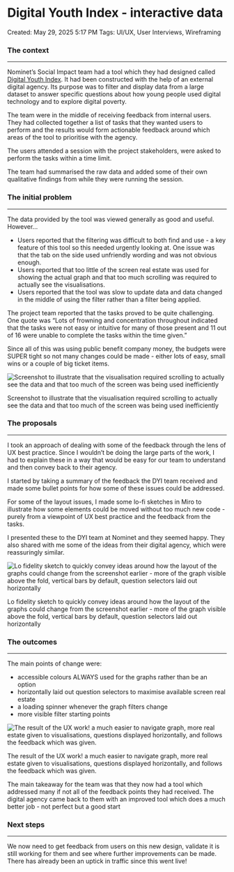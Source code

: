# Digital Youth Index - interactive data

Created: May 29, 2025 5:17 PM
Tags: UI/UX, User Interviews, Wireframing

### The context

---

Nominet’s Social Impact team had a tool which they had designed called [Digital Youth Index](https://digitalyouthindex.uk/). It had been constructed with the help of an external digital agency. Its purpose was to filter and display data from a large dataset to answer specific questions about how young people used digital technology and to explore digital poverty.

The team were in the middle of receiving feedback from internal users. They had collected together a list of tasks that they wanted users to perform and the results would form actionable feedback around which areas of the tool to prioritise with the agency.

The users attended a session with the project stakeholders, were asked to perform the tasks within a time limit.

The team had summarised the raw data and added some of their own qualitative findings from while they were running the session.

### The initial problem

---

The data provided by the tool was viewed generally as good and useful. However…

- Users reported that the filtering was difficult to both find and use - a key feature of this tool so this needed urgently looking at. One issue was that the tab on the side used unfriendly wording and was not obvious enough.
- Users reported that too little of the screen real estate was used for showing the actual graph and that too much scrolling was required to actually see the visualisations.
- Users reported that the tool was slow to update data and data changed in the middle of using the filter rather than a filter being applied.

The project team reported that the tasks proved to be quite challenging. One quote was “Lots of frowning and concentration throughout indicated that the tasks were not easy or intuitive for many of those present and 11 out of 16 were unable to complete the tasks within the time given.”

Since all of this was using public benefit company money, the budgets were SUPER tight so not many changes could be made - either lots of easy, small wins or a couple of big ticket items.

![Screenshot to illustrate that the visualisation required scrolling to actually see the data and that too much of the screen was being used inefficiently](Digital%20Youth%20Index%20-%20interactive%20data%202828defbf211426bb39c8b3a29b0c293/Untitled.png)

Screenshot to illustrate that the visualisation required scrolling to actually see the data and that too much of the screen was being used inefficiently

### The proposals

---

I took an approach of dealing with some of the feedback through the lens of UX best practice. Since I wouldn’t be doing the large parts of the work, I had to explain these in a way that would be easy for our team to understand and then convey back to their agency.

I started by taking a summary of the feedback the DYI team received and made some bullet points for how some of these issues could be addressed.

For some of the layout issues, I made some lo-fi sketches in Miro to illustrate how some elements could be moved without too much new code - purely from a viewpoint of UX best practice and the feedback from the tasks.

I presented these to the DYI team at Nominet and they seemed happy. They also shared with me some of the ideas from their digital agency, which were reassuringly similar.

![Lo fidelity sketch to quickly convey ideas around how the layout of the graphs could change from the screenshot earlier - more of the graph visible above the fold, vertical bars by default, question selectors laid out horizontally](Digital%20Youth%20Index%20-%20interactive%20data%202828defbf211426bb39c8b3a29b0c293/Screenshot_2024-03-15_at_15.56.39.png)

Lo fidelity sketch to quickly convey ideas around how the layout of the graphs could change from the screenshot earlier - more of the graph visible above the fold, vertical bars by default, question selectors laid out horizontally

### The outcomes

---

The main points of change were:

- accessible colours ALWAYS used for the graphs rather than be an option
- horizontally laid out question selectors to maximise available screen real estate
- a loading spinner whenever the graph filters change
- more visible filter starting points

![The result of the UX work! a much easier to navigate graph, more real estate given to visualisations, questions displayed horizontally, and follows the feedback which was given.](Digital%20Youth%20Index%20-%20interactive%20data%202828defbf211426bb39c8b3a29b0c293/Screenshot_2024-03-27_at_16.52.43.png)

The result of the UX work! a much easier to navigate graph, more real estate given to visualisations, questions displayed horizontally, and follows the feedback which was given.

The main takeaway for the team was that they now had a tool which addressed many if not all of the feedback points they had received. The digital agency came back to them with an improved tool which does a much better job - not perfect but a good start

### Next steps

---

We now need to get feedback from users on this new design, validate it is still working for them and see where further improvements can be made. There has already been an uptick in traffic since this went live!